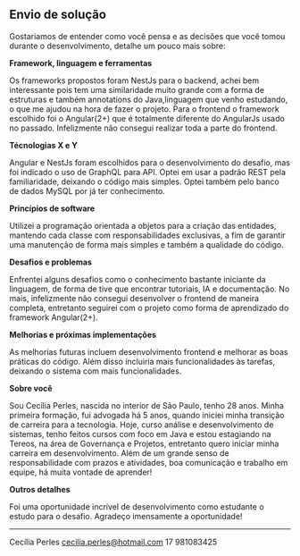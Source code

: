 ## Envio de solução

Gostariamos de entender como você pensa e as decisões que você tomou durante o desenvolvimento, detalhe um pouco mais sobre:

**Framework, linguagem e ferramentas**

Os frameworks propostos foram NestJs para o backend, achei bem interessante pois tem uma similaridade muito grande com a forma de estruturas e também annotations do Java,linguagem que venho estudando, o que me ajudou na hora de fazer o projeto.
Para o frontend o framework escolhido foi o Angular(2+) que é totalmente diferente do AngularJs usado no passado. Infelizmente não consegui realizar toda a parte do frontend.

**Técnologias X e Y**

Angular e NestJs foram escolhidos para o desenvolvimento do desafio, mas foi indicado o uso de GraphQL para API. Optei em usar a padrão REST pela familiaridade, deixando o código mais simples. Optei também pelo banco de dados MySQL por já ter conhecimento.

**Princípios de software**

Utilizei a programação orientada a objetos para a criação das entidades, mantendo cada classe com responsabilidades exclusivas, a fim de garantir uma manutenção de forma mais simples e também a qualidade do código.

**Desafios e problemas**

Enfrentei alguns desafios como o conhecimento bastante iniciante da linguagem, de forma de tive que encontrar tutoriais, IA e documentação. No mais, infelizmente não consegui desenvolver o frontend de maneira completa, entretanto seguirei com o projeto como forma de aprendizado do framework Angular(2+).

**Melhorias e próximas implementações**

As melhorias futuras incluem desenvolvimento frontend e melhorar as boas práticas do código. Além disso incluiria mais funcionalidades às tarefas, deixando o sistema com mais funcionalidades.

**Sobre você**

Sou Cecília Perles, nascida no interior de São Paulo, tenho 28 anos. Minha primeira formação, fui advogada há 5 anos, quando iniciei minha transição de carreira para a tecnologia. Hoje, curso análise e desenvolvimento de sistemas, tenho feitos cursos com foco em Java e estou estagiando na Tereos, na área de Governança e Projetos, entretanto quero iniciar minha carreira em desenvolvimento. Além de um grande senso de responsabilidade com prazos e atividades, boa comunicação e trabalho em equipe, há muita vontade de aprender!

**Outros detalhes**

Foi uma oportunidade incrível de desenvolvimento como estudante o estudo para o desafio. Agradeço imensamente a oportunidade!

---

Cecília Perles
cecilia.perles@hotmail.com
17 981083425
